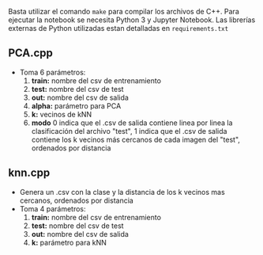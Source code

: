 Basta utilizar el comando `make` para compilar los archivos de C++. Para ejecutar la notebook se necesita Python 3 y Jupyter Notebook. Las librerías externas de Python utilizadas estan detalladas en `requirements.txt`

## PCA.cpp

- Toma 6 parámetros:
  1. **train:** nombre del csv de entrenamiento
  2. **test:** nombre del csv de test
  3. **out:** nombre del csv de salida
  4. **alpha:** parámetro para PCA
  5. **k:** vecinos de kNN
  6. **modo** 0 indica que el .csv de salida contiene linea por linea la clasificación del archivo "test", 1 indica que el .csv de salida contiene los k vecinos más cercanos de cada imagen del "test", ordenados por distancia

## knn.cpp

- Genera un .csv con la clase y la distancia de los k vecinos mas cercanos, ordenados por distancia
- Toma 4 parámetros:
  1. **train:** nombre del csv de entrenamiento
  2. **test:** nombre del csv de test
  3. **out:** nombre del csv de salida
  4. **k:** parámetro para kNN
